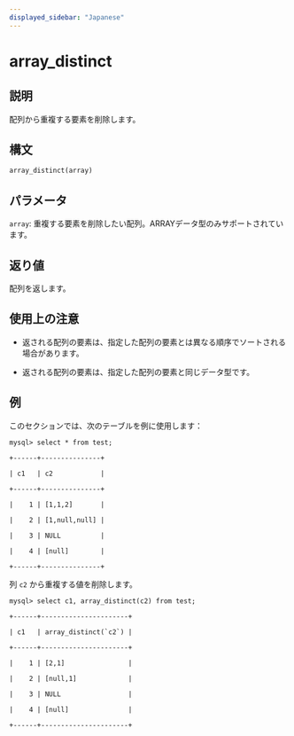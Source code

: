 ```yaml
---
displayed_sidebar: "Japanese"
---
```


# array_distinct

## 説明

配列から重複する要素を削除します。

## 構文

```Haskell
array_distinct(array)
```

## パラメータ

`array`: 重複する要素を削除したい配列。ARRAYデータ型のみサポートされています。

## 返り値

配列を返します。

## 使用上の注意

- 返される配列の要素は、指定した配列の要素とは異なる順序でソートされる場合があります。

- 返される配列の要素は、指定した配列の要素と同じデータ型です。

## 例

このセクションでは、次のテーブルを例に使用します：

```plaintext
mysql> select * from test;

+------+---------------+

| c1   | c2            |

+------+---------------+

|    1 | [1,1,2]       |

|    2 | [1,null,null] |

|    3 | NULL          |

|    4 | [null]        |

+------+---------------+
```

列 `c2` から重複する値を削除します。

```plaintext
mysql> select c1, array_distinct(c2) from test;

+------+----------------------+

| c1   | array_distinct(`c2`) |

+------+----------------------+

|    1 | [2,1]                |

|    2 | [null,1]             |

|    3 | NULL                 |

|    4 | [null]               |

+------+----------------------+
```

